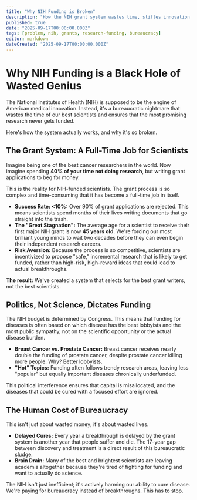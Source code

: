 ```yaml
---
title: "Why NIH Funding is Broken"
description: "How the NIH grant system wastes time, stifles innovation, and directs funding based on politics instead of science."
published: true
date: "2025-09-17T00:00:00.000Z"
tags: [problem, nih, grants, research-funding, bureaucracy]
editor: markdown
dateCreated: "2025-09-17T00:00:00.000Z"
---
```


# Why NIH Funding is a Black Hole of Wasted Genius

The National Institutes of Health (NIH) is supposed to be the engine of American medical innovation. Instead, it's a bureaucratic nightmare that wastes the time of our best scientists and ensures that the most promising research never gets funded.

Here's how the system actually works, and why it's so broken.

## The Grant System: A Full-Time Job for Scientists

Imagine being one of the best cancer researchers in the world. Now imagine spending **40% of your time not doing research**, but writing grant applications to beg for money.

This is the reality for NIH-funded scientists. The grant process is so complex and time-consuming that it has become a full-time job in itself.

- **Success Rate: <10%:** Over 90% of grant applications are rejected. This means scientists spend months of their lives writing documents that go straight into the trash.
- **The "Great Stagnation":** The average age for a scientist to receive their first major NIH grant is now **45 years old**. We're forcing our most brilliant young minds to wait two decades before they can even begin their independent research careers.
- **Risk Aversion:** Because the process is so competitive, scientists are incentivized to propose "safe," incremental research that is likely to get funded, rather than high-risk, high-reward ideas that could lead to actual breakthroughs.

**The result:** We've created a system that selects for the best grant writers, not the best scientists.

## Politics, Not Science, Dictates Funding

The NIH budget is determined by Congress. This means that funding for diseases is often based on which disease has the best lobbyists and the most public sympathy, not on the scientific opportunity or the actual disease burden.

- **Breast Cancer vs. Prostate Cancer:** Breast cancer receives nearly double the funding of prostate cancer, despite prostate cancer killing more people. Why? Better lobbyists.
- **"Hot" Topics:** Funding often follows trendy research areas, leaving less "popular" but equally important diseases chronically underfunded.

This political interference ensures that capital is misallocated, and the diseases that could be cured with a focused effort are ignored.

## The Human Cost of Bureaucracy

This isn't just about wasted money; it's about wasted lives.

- **Delayed Cures:** Every year a breakthrough is delayed by the grant system is another year that people suffer and die. The 17-year gap between discovery and treatment is a direct result of this bureaucratic sludge.
- **Brain Drain:** Many of the best and brightest scientists are leaving academia altogether because they're tired of fighting for funding and want to actually do science.

The NIH isn't just inefficient; it's actively harming our ability to cure disease. We're paying for bureaucracy instead of breakthroughs. This has to stop.
